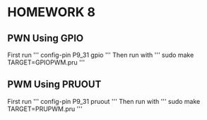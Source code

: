 # HOMEWORK 8

## PWN Using GPIO
First run 
'''
config-pin P9_31 gpio
'''
Then run with 
'''
sudo make TARGET=GPIOPWM.pru
'''

## PWM Using PRUOUT
First run 
'''
config-pin P9_31 pruout
'''
Then run with 
'''
sudo make TARGET=PRUPWM.pru
'''